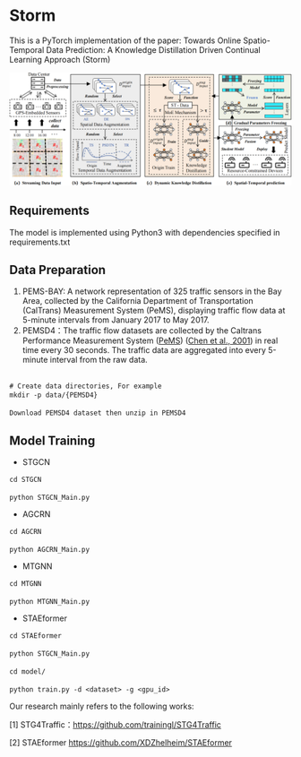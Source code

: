 # Storm
This is a PyTorch implementation of the paper: Towards Online Spatio-Temporal Data Prediction: A Knowledge Distillation Driven Continual Learning Approach (Storm)

![framewwork](./image/framework.png)


## Requirements
The model is implemented using Python3 with dependencies specified in requirements.txt

## Data Preparation

1. PEMS-BAY: A network representation of 325 traffic sensors in the Bay Area, collected by the California Department of Transportation (CalTrans) Measurement System (PeMS), displaying traffic flow data at 5-minute intervals from January 2017 to May 2017.
2. PEMSD4：The traffic flow datasets are collected by the Caltrans Performance Measurement System ([PeMS](http://pems.dot.ca.gov/)) ([Chen et al., 2001](https://trrjournalonline.trb.org/doi/10.3141/1748-12)) in real time every 30 seconds. The traffic data are aggregated into every 5-minute interval from the raw data. 

```

# Create data directories, For example
mkdir -p data/{PEMSD4}

Download PEMSD4 dataset then unzip in PEMSD4

```

## Model Training

* STGCN

```
cd STGCN 

python STGCN_Main.py

```

* AGCRN

```
cd AGCRN 

python AGCRN_Main.py

```

* MTGNN

```
cd MTGNN 

python MTGNN_Main.py

```

* STAEformer

```
cd STAEformer 

python STGCN_Main.py

cd model/

python train.py -d <dataset> -g <gpu_id>
```

Our research mainly refers to the following works:

[1] STG4Traffic：https://github.com/trainingl/STG4Traffic

[2] STAEformer https://github.com/XDZhelheim/STAEformer

